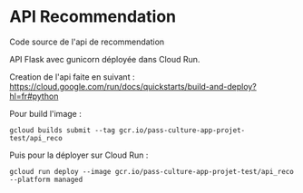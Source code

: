 # API Recommendation

Code source de l'api de recommendation

API Flask avec gunicorn déployée dans Cloud Run.

Creation de l'api faite en suivant : https://cloud.google.com/run/docs/quickstarts/build-and-deploy?hl=fr#python


Pour build l'image :
```
gcloud builds submit --tag gcr.io/pass-culture-app-projet-test/api_reco
```

Puis pour la déployer sur Cloud Run :
```
gcloud run deploy --image gcr.io/pass-culture-app-projet-test/api_reco --platform managed
```
